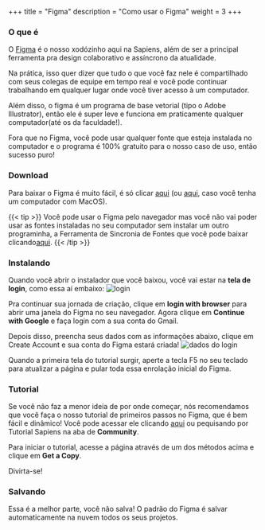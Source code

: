 +++
title = "Figma"
description = "Como usar o Figma"
weight = 3
+++


### O que é
O [Figma](https://www.figma.com) é o nosso xodózinho aqui na Sapiens, além de ser a principal ferramenta pra design colaborativo e assíncrono da atualidade. 

Na prática, isso quer dizer que tudo o que você faz nele é compartilhado com seus colegas de equipe em tempo real e você pode continuar trabalhando em qualquer lugar onde você tiver acesso à um computador.

Além disso, o figma é um programa de base vetorial (tipo o Adobe Illustrator), então ele é super leve e funciona em praticamente qualquer computador(até os da faculdade!).

Fora que no Figma, você pode usar qualquer fonte que esteja instalada no computador e o programa é 100% gratuito para o nosso caso de uso, então sucesso puro!

### Download

Para baixar o Figma é muito fácil, é só clicar [aqui](https://www.figma.com/download/desktop/win) (ou [aqui](https://www.figma.com/download/desktop/mac), caso você tenha um computador com MacOS). 

{{< tip  >}}
Você pode usar o Figma pelo navegador mas você não vai poder usar as fontes instaladas no seu computador sem instalar um outro programinha, a Ferramenta de Sincronia de Fontes que você pode baixar clicando[aqui](https://desktop.figma.com/agent/win/InstallFigmaAgent.exe).
{{< /tip >}}

### Instalando

Quando você abrir o instalador que você baixou, você vai estar na **tela de login**, como essa aí embaixo:
![login](../../../images/figma/Login.png)

Pra continuar sua jornada de criação, clique em  **login with browser** para abrir uma janela do Figma no seu navegador. Agora clique em **Continue with Google** e faça login com a sua conta do Gmail.

Depois disso, preencha seus dados com as informações abaixo, clique em Create Account e sua conta do Figma estará criada!
![dados do login](../../../images/figma/Login2.png)

Quando a primeira tela do tutorial surgir, aperte a tecla F5 no seu teclado para atualizar a página e pular toda essa enrolação inicial do Figma.

### Tutorial

Se você não faz a menor ideia de por onde começar, nós recomendamos que você faça o nosso tutorial de primeiros passos no Figma, que é bem fácil e dinâmico! Você pode acessar ele clicando [aqui](https://www.figma.com/community/file/1158961875918277453) ou pequisando por Tutorial Sapiens na aba de **Community**. 

Para iniciar o tutorial, acesse a página através de um dos métodos acima e clique em **Get a Copy**.

Divirta-se!

### Salvando

Essa é a melhor parte, você não salva! O padrão do Figma é salvar automaticamente na nuvem todos os seus projetos.